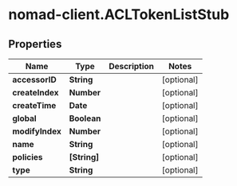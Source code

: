 # nomad-client.ACLTokenListStub

## Properties

Name | Type | Description | Notes
------------ | ------------- | ------------- | -------------
**accessorID** | **String** |  | [optional] 
**createIndex** | **Number** |  | [optional] 
**createTime** | **Date** |  | [optional] 
**global** | **Boolean** |  | [optional] 
**modifyIndex** | **Number** |  | [optional] 
**name** | **String** |  | [optional] 
**policies** | **[String]** |  | [optional] 
**type** | **String** |  | [optional] 


